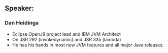 ## Speaker: 

### Dan Heidinga
* Eclipse OpenJ9 project lead and IBM JVM Architect
* On JSR 292 (invokedynamic) and JSR 335 (lambda)
* He has his hands in most new JVM features and all major Java releases. 
